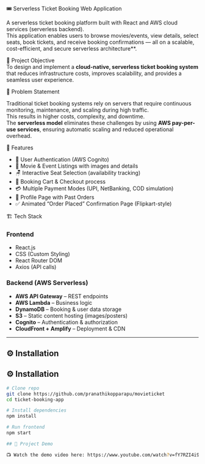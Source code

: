  🎟️ Serverless Ticket Booking Web Application  

 A serverless ticket booking platform built with React and AWS cloud services (serverless backend).  
This application enables users to browse movies/events, view details, select seats, book tickets, and receive booking confirmations — all on a scalable, cost-efficient, and secure serverless architecture**.  

🎯 Project Objective  
To design and implement a **cloud-native, serverless ticket booking system** that reduces infrastructure costs, improves scalability, and provides a seamless user experience.  



 🔹 Problem Statement  

Traditional ticket booking systems rely on servers that require continuous monitoring, maintenance, and scaling during high traffic.  
This results in higher costs, complexity, and downtime.  
The **serverless model** eliminates these challenges by using **AWS pay-per-use services**, ensuring automatic scaling and reduced operational overhead.  



 🚀 Features  

- 🔑 User Authentication (AWS Cognito)  
- 🎥 Movie & Event Listings with images and details  
- 🪑 Interactive Seat Selection (availability tracking)  
- 🛒 Booking Cart & Checkout process  
- 💳 Multiple Payment Modes (UPI, NetBanking, COD simulation)  
- 📂 Profile Page with Past Orders  
- ✅ Animated “Order Placed” Confirmation Page (Flipkart-style)  



🏗️ Tech Stack  

### Frontend  
- React.js  
- CSS (Custom Styling)  
- React Router DOM  
- Axios (API calls)  

### Backend (AWS Serverless)  
- **AWS API Gateway** – REST endpoints  
- **AWS Lambda** – Business logic  
- **DynamoDB** – Booking & user data storage  
- **S3** – Static content hosting (images/posters)  
- **Cognito** – Authentication & authorization  
- **CloudFront + Amplify** – Deployment & CDN  

---

## ⚙️ Installation  

## ⚙️ Installation
```bash
# Clone repo
git clone https://github.com/pranathikopparapu/movieticket
cd ticket-booking-app

# Install dependencies
npm install

# Run frontend
npm start

## 🎥 Project Demo  

📺 Watch the demo video here: https://www.youtube.com/watch?v=fY7RZI4i9O0

